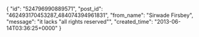  {
   "id": "524796990889571",
   "post_id": "462493170453287_484074394961831",
   "from_name": "Sirwade Firsbey",
   "message": "it lacks \"all rights reserved\"",
   "created_time": "2013-06-14T03:36:25+0000"
 }
